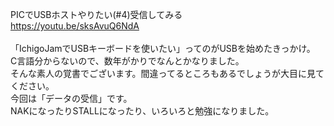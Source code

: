 PICでUSBホストやりたい(#4)受信してみる<br>
https://youtu.be/sksAvuQ6NdA<br>
<br>
「IchigoJamでUSBキーボードを使いたい」ってのがUSBを始めたきっかけ。<br>
C言語分からないので、数年がかりでなんとかなりました。<br>
そんな素人の覚書でございます。間違ってるところもあるでしょうが大目に見てください。<br>
今回は「データの受信」です。<br>
NAKになったりSTALLになったり、いろいろと勉強になりました。<br>
